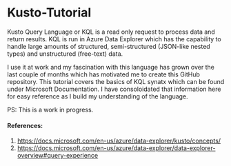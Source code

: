 # Kusto-Tutorial

Kusto Query Language or KQL is a read only request to process data and return results. KQL is run in Azure Data Explorer which has the capability to handle large amounts of structured, semi-structured (JSON-like nested types) and unstructured (free-text) data.

I use it at work and my fascination with this language has grown over the last couple of months which has motivated me to create this GitHub repository. This tutorial covers the basics of KQL synatx which can be found under Microsoft Documentation. I have consoloidated that information here for easy reference as I build my understanding of the language.

PS: This is a work in progress. 

#### References:
1. https://docs.microsoft.com/en-us/azure/data-explorer/kusto/concepts/
2. https://docs.microsoft.com/en-us/azure/data-explorer/data-explorer-overview#query-experience
